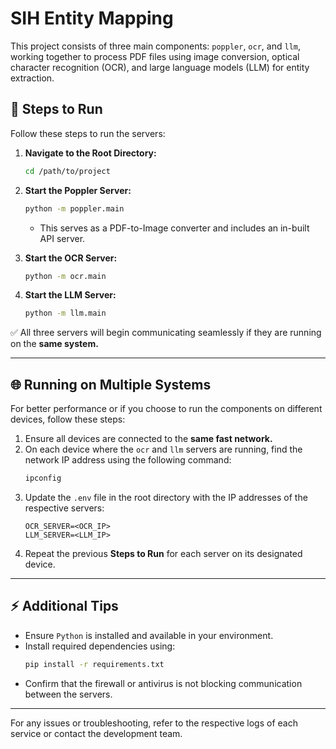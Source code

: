 
# SIH Entity Mapping

This project consists of three main components: `poppler`, `ocr`, and `llm`, working together to process PDF files using image conversion, optical character recognition (OCR), and large language models (LLM) for entity extraction.

## 🚀 **Steps to Run**

Follow these steps to run the servers:

1. **Navigate to the Root Directory:**

   ```bash
   cd /path/to/project
   ```
2. **Start the Poppler Server:**

   ```bash
   python -m poppler.main
   ```

   * This serves as a PDF-to-Image converter and includes an in-built API server.
3. **Start the OCR Server:**

   ```bash
   python -m ocr.main
   ```
4. **Start the LLM Server:**

   ```bash
   python -m llm.main
   ```

✅ All three servers will begin communicating seamlessly if they are running on the **same system.**

---

## 🌐 **Running on Multiple Systems**

For better performance or if you choose to run the components on different devices, follow these steps:

1. Ensure all devices are connected to the **same fast network.**
2. On each device where the `ocr` and `llm` servers are running, find the network IP address using the following command:
   ```bash
   ipconfig
   ```
3. Update the `.env` file in the root directory with the IP addresses of the respective servers:
   ```env
   OCR_SERVER=<OCR_IP>
   LLM_SERVER=<LLM_IP>
   ```
4. Repeat the previous **Steps to Run** for each server on its designated device.

---

## ⚡ **Additional Tips**

* Ensure `Python` is installed and available in your environment.
* Install required dependencies using:
  ```bash
  pip install -r requirements.txt
  ```
* Confirm that the firewall or antivirus is not blocking communication between the servers.

---

For any issues or troubleshooting, refer to the respective logs of each service or contact the development team.
